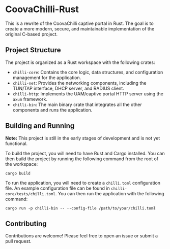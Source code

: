 # CoovaChilli-Rust

This is a rewrite of the CoovaChilli captive portal in Rust. The goal is to create a more modern, secure, and maintainable implementation of the original C-based project.

## Project Structure

The project is organized as a Rust workspace with the following crates:

- `chilli-core`: Contains the core logic, data structures, and configuration management for the application.
- `chilli-net`: Provides the networking components, including the TUN/TAP interface, DHCP server, and RADIUS client.
- `chilli-http`: Implements the UAM/captive portal HTTP server using the `axum` framework.
- `chilli-bin`: The main binary crate that integrates all the other components and runs the application.

## Building and Running

**Note:** This project is still in the early stages of development and is not yet functional.

To build the project, you will need to have Rust and Cargo installed. You can then build the project by running the following command from the root of the workspace:

```
cargo build
```

To run the application, you will need to create a `chilli.toml` configuration file. An example configuration file can be found in `chilli-core/tests/chilli.toml`. You can then run the application with the following command:

```
cargo run -p chilli-bin -- --config-file /path/to/your/chilli.toml
```

## Contributing

Contributions are welcome! Please feel free to open an issue or submit a pull request.
